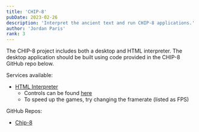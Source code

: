 ```yaml
---
title: 'CHIP-8'
pubDate: 2023-02-26
description: 'Interpret the ancient text and run CHIP-8 applications.'
author: 'Jordan Paris'
rank: 3
---
```


The CHIP-8 project includes both a desktop and HTML interpreter. The desktop application should be built using code provided in the CHIP-8 GitHub repo below.

Services available:
  * [HTML Interpreter](https://www.hamologist.com/chip-eight/)
    * Controls can be found [here](https://www.github.com/hamologist/chip-8/blob/master/README.md#controls)
    * To speed up the games, try changing the framerate (listed as FPS)

GitHub Repos:
  * [Chip-8](https://www.github.com/hamologist/chip-8)
